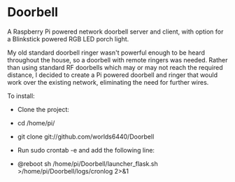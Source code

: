 Doorbell
========

A Raspberry Pi powered network doorbell server and client, with option for a Blinkstick powered RGB LED porch light.

My old standard doorbell ringer wasn't powerful enough to be heard throughout the house, so a doorbell with remote ringers was needed. Rather than using standard RF doorbells which may or may not reach the required distance, I decided to create a Pi powered doorbell and ringer that would work over the existing network, eliminating the need for further wires.

To install:
 - Clone the project:
 - cd /home/pi/
 - git clone git://github.com/worlds6440/Doorbell

 - Run sudo crontab -e and add the following line:
 - @reboot sh /home/pi/Doorbell/launcher_flask.sh >/home/pi/Doorbell/logs/cronlog 2>&1
